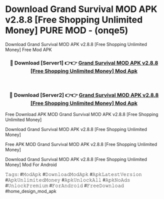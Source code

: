 # Download Grand Survival MOD APK v2.8.8 [Free Shopping Unlimited Money] PURE MOD - (onqe5)
Download Grand Survival MOD APK v2.8.8 [Free Shopping Unlimited Money] Free Mod APK

<div align="center">
<h3>🔴 Download [Server1] 👉👉 <a href="https://apk-comot.site?title=Grand_Survival_MOD_APK_v2.8.8_[Free_Shopping_Unlimited_Money]">Grand Survival MOD APK v2.8.8 [Free Shopping Unlimited Money] Mod Apk</a></h3><br>

<h3>🔴 Download [Server2] 👉👉 <a href="https://apk-comot.site?title=Grand_Survival_MOD_APK_v2.8.8_[Free_Shopping_Unlimited_Money]">Grand Survival MOD APK v2.8.8 [Free Shopping Unlimited Money] Mod Apk</a></h3>
</div>


Free Download APK MOD Grand Survival MOD APK v2.8.8 [Free Shopping Unlimited Money]

Download Grand Survival MOD APK v2.8.8 [Free Shopping Unlimited Money] 

Free APK MOD Grand Survival MOD APK v2.8.8 [Free Shopping Unlimited Money] 

Download Grand Survival MOD APK v2.8.8 [Free Shopping Unlimited Money] Mod For Android

𝚃𝚊𝚐𝚜: #𝙼𝚘𝚍𝙰𝚙𝚔 #𝙳𝚘𝚠𝚗𝚕𝚘𝚊𝚍𝙼𝚘𝚍𝙰𝚙𝚔 #𝙰𝚙𝚔𝙻𝚊𝚝𝚎𝚜𝚝𝚅𝚎𝚛𝚜𝚒𝚘𝚗 #𝙰𝚙𝚔𝚄𝚗𝚕𝚒𝚖𝚒𝚝𝚎𝚍𝙼𝚘𝚗𝚎𝚢 #𝙰𝚙𝚔𝚄𝚗𝚕𝚘𝚌𝚔𝙰𝚕𝚕 #𝙰𝚙𝚔𝙽𝚘𝙰𝚍𝚜 #𝚄𝚗𝚕𝚘𝚌𝚔𝙿𝚛𝚎𝚖𝚒𝚞𝚖 #𝙵𝚘𝚛𝙰𝚗𝚍𝚛𝚘𝚒𝚍 #𝙵𝚛𝚎𝚎𝙳𝚘𝚠𝚗𝚕𝚘𝚊𝚍 #home_design_mod_apk